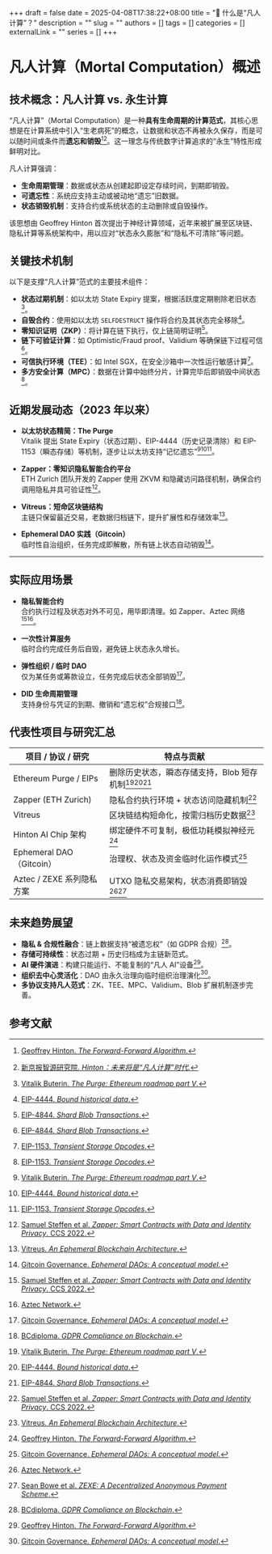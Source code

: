 +++ 
draft = false
date = 2025-04-08T17:38:22+08:00
title = "🌿 什么是“凡人计算”？"
description = ""
slug = ""
authors = []
tags = []
categories = []
externalLink = ""
series = []
+++

# 凡人计算（Mortal Computation）概述

## 技术概念：凡人计算 vs. 永生计算

“凡人计算”（Mortal Computation）是一种**具有生命周期的计算范式**，其核心思想是在计算系统中引入“生老病死”的概念，让数据和状态不再被永久保存，而是可以随时间或条件而**遗忘和销毁**[^1][^2]。这一理念与传统数字计算追求的“永生”特性形成鲜明对比。

凡人计算强调：

- **生命周期管理**：数据或状态从创建起即设定存续时间，到期即销毁。
- **可遗忘性**：系统应支持主动或被动地“遗忘”旧数据。
- **状态销毁机制**：支持合约或系统状态的主动删除或自毁操作。

该思想由 Geoffrey Hinton 首次提出于神经计算领域，近年来被扩展至区块链、隐私计算等系统架构中，用以应对“状态永久膨胀”和“隐私不可清除”等问题。


## 关键技术机制

以下是支撑“凡人计算”范式的主要技术组件：

- **状态过期机制**：如以太坊 State Expiry 提案，根据活跃度定期剔除老旧状态[^3]。
- **自毁合约**：使用如以太坊 `SELFDESTRUCT` 操作将合约及其状态完全移除[^4]。
- **零知识证明（ZKP）**：将计算在链下执行，仅上链简明证明[^5]。
- **链下可验证计算**：如 Optimistic/Fraud proof、Validium 等确保链下过程可信[^5]。
- **可信执行环境（TEE）**：如 Intel SGX，在安全沙箱中一次性运行敏感计算[^6]。
- **多方安全计算（MPC）**：数据在计算中始终分片，计算完毕后即销毁中间状态[^6]。


## 近期发展动态（2023 年以来）

- **以太坊状态精简：The Purge**  
  Vitalik 提出 State Expiry（状态过期）、EIP-4444（历史记录清除）和 EIP-1153（瞬态存储）等机制，逐步让以太坊支持“记忆遗忘”[^3][^4][^6]。

- **Zapper：零知识隐私智能合约平台**  
  ETH Zurich 团队开发的 Zapper 使用 ZKVM 和隐藏访问路径机制，确保合约调用隐私并具可验证性[^7]。

- **Vitreus：短命区块链结构**  
  主链只保留最近交易，老数据归档链下，提升扩展性和存储效率[^8]。

- **Ephemeral DAO 实践（Gitcoin）**  
  临时性自治组织，任务完成即解散，所有链上状态自动销毁[^9]。

---

## 实际应用场景

- **隐私智能合约**  
  合约执行过程及状态对外不可见，用毕即清理。如 Zapper、Aztec 网络[^7][^10]。

- **一次性计算服务**  
  临时合约完成任务后自毁，避免链上状态永久增长。

- **弹性组织 / 临时 DAO**  
  仅为某任务或筹款设立，任务完成后状态全部销毁[^9]。

- **DID 生命周期管理**  
  支持身份与凭证的到期、撤销和“遗忘权”合规接口[^12]。


## 代表性项目与研究汇总

| 项目 / 协议 / 研究         | 特点与贡献 |
|----------------------------|------------|
| Ethereum Purge / EIPs      | 删除历史状态，瞬态存储支持，Blob 短存机制[^3][^4][^5] |
| Zapper (ETH Zurich)        | 隐私合约执行环境 + 状态访问隐藏机制[^7] |
| Vitreus                    | 区块链结构短命化，按需归档历史数据[^8] |
| Hinton AI Chip 架构        | 绑定硬件不可复制，极低功耗模拟神经元[^1] |
| Ephemeral DAO（Gitcoin）   | 治理权、状态及资金临时化运作模式[^9] |
| Aztec / ZEXE 系列隐私方案 | UTXO 隐私交易架构，状态消费即销毁[^10][^11] |


## 未来趋势展望

- **隐私 & 合规性融合**：链上数据支持“被遗忘权”（如 GDPR 合规）[^12]。
- **存储可持续性**：状态过期 + 历史归档成为主链新范式。
- **AI 硬件演进**：构建只能运行、不能复制的“凡人 AI”设备[^1]。
- **组织去中心灵活化**：DAO 由永久治理向临时组织治理演化[^9]。
- **多协议支持凡人范式**：ZK、TEE、MPC、Validium、Blob 扩展机制逐步完善。



## 参考文献

[^1]: [Geoffrey Hinton. *The Forward-Forward Algorithm*.](https://www.cs.toronto.edu/~hinton/FFA13.pdf)  
[^2]: [新京报智源研究院. *Hinton：未来将是“凡人计算”时代*.](https://www.bjnews.com.cn/detail/1697019726161879.html)   
[^3]: [Vitalik Buterin. *The Purge: Ethereum roadmap part V*.](https://vitalik.eth.limo/general/2024/10/30/thepurge.html)   
[^4]: [EIP-4444. *Bound historical data*.](https://eips.ethereum.org/EIPS/eip-4444)   
[^5]: [EIP-4844. *Shard Blob Transactions*.](https://eips.ethereum.org/EIPS/eip-4844)   
[^6]: [EIP-1153. *Transient Storage Opcodes*.](https://eips.ethereum.org/EIPS/eip-1153)   
[^7]: [Samuel Steffen et al. *Zapper: Smart Contracts with Data and Identity Privacy*. CCS 2022.](https://eprint.iacr.org/2022/1111)   
[^8]: [Vitreus. *An Ephemeral Blockchain Architecture*.](https://vitreus.io)   
[^9]: [Gitcoin Governance. *Ephemeral DAOs: A conceptual model*.](https://gov.gitcoin.co/t/ephemeral-daos-a-conceptual-model)   
[^10]:[Aztec Network.](https://aztec.network)   
[^11]:[Sean Bowe et al. *ZEXE: A Decentralized Anonymous Payment Scheme*.](https://eprint.iacr.org/2018/962.pdf)   
[^12]:[BCdiploma. *GDPR Compliance on Blockchain*.](https://www.bcdiploma.com/gdpr-blockchain.html) 